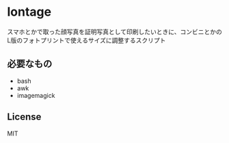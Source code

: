 # lontage

スマホとかで取った顔写真を証明写真として印刷したいときに、コンビニとかのL版のフォトプリントで使えるサイズに調整するスクリプト

## 必要なもの
- bash
- awk
- imagemagick

## License
MIT
